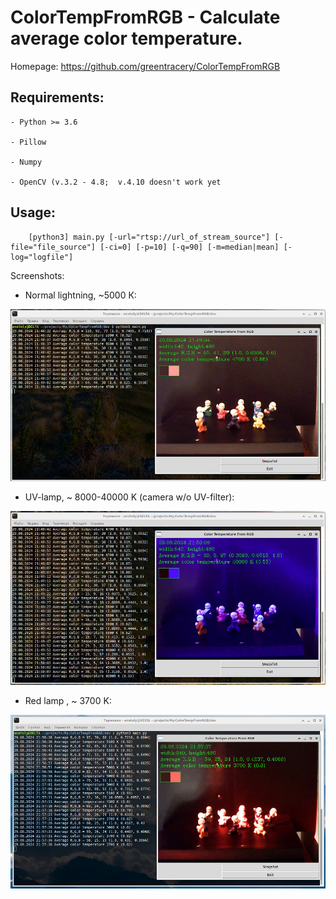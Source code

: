 # ColorTempFromRGB - Calculate average color temperature.

Homepage: https://github.com/greentracery/ColorTempFromRGB
    
## Requirements:
    
    - Python >= 3.6

    - Pillow
    
    - Numpy
    
    - OpenCV (v.3.2 - 4.8;  v.4.10 doesn't work yet

## Usage:
    
```shell
    [python3] main.py [-url="rtsp://url_of_stream_source"] [-file="file_source"] [-ci=0] [-p=10] [-q=90] [-m=median|mean] [-log="logfile"]
```

Screenshots:

- Normal lightning, ~5000 К:

![Normal lightning, ~5000 К](img/normal_lightning.jpg)

- UV-lamp, ~ 8000-40000 K (camera w/o UV-filter):

![UV-lamp, ~ 8000-40000 K (camera w/o UV-filter)](img/uv_lightning.jpg)

- Red lamp , ~ 3700 K:

![Red lamp, ~ 3700 K](img/red_lamp.jpg)
